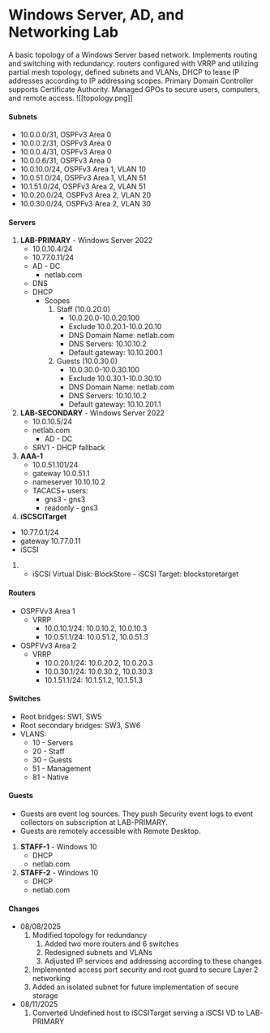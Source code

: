 # Windows Server, AD, and Networking Lab
A basic topology of a Windows Server based network. Implements routing and switching with redundancy: routers configured with VRRP and utilizing partial mesh topology, defined subnets and VLANs, DHCP to lease IP addresses according to IP addressing scopes. Primary Domain Controller supports Certificate Authority. Managed GPOs to secure users, computers, and remote access.
![[topology.png]]
#### Subnets
- 10.0.0.0/31, OSPFv3 Area 0
- 10.0.0.2/31, OSPFv3 Area 0
- 10.0.0.4/31, OSPFv3 Area 0
- 10.0.0.6/31, OSPFv3 Area 0
- 10.0.10.0/24, OSPFv3 Area 1, VLAN 10
- 10.0.51.0/24, OSPFv3 Area 1, VLAN 51
- 10.1.51.0/24, OSPFv3 Area 2, VLAN 51
- 10.0.20.0/24, OSPFv3 Area 2, VLAN 20
- 10.0.30.0/24, OSPFv3 Area 2, VLAN 30
#### Servers
1. **LAB-PRIMARY** - Windows Server 2022
	- 10.0.10.4/24
	- 10.77.0.11/24
	- AD - DC
		- netlab.com
	- DNS
	- DHCP
		- Scopes
			1. Staff (10.0.20.0)
				- 10.0.20.0-10.0.20.100
				- Exclude 10.0.20.1-10.0.20.10
				- DNS Domain Name: netlab.com
				- DNS Servers: 10.10.10.2
				- Default gateway: 10.10.200.1
			2. Guests (10.0.30.0)
				- 10.0.30.0-10.0.30.100
				- Exclude 10.0.30.1-10.0.30.10
				- DNS Domain Name: netlab.com
				- DNS Servers: 10.10.10.2
				- Default gateway: 10.10.201.1
2. **LAB-SECONDARY** - Windows Server 2022
	- 10.0.10.5/24
	- netlab.com
		- AD - DC
	- SRV1 - DHCP fallback
3. **AAA-1**
	- 10.0.51.101/24
	- gateway 10.0.51.1
	- nameserver 10.10.10.2
	- TACACS+ users:
		- gns3 - gns3
		- readonly - gns3
4. **iSCSCITarget**
  - 10.77.0.1/24
  - gateway 10.77.0.11
  - iSCSI
   1. - iSCSI Virtual Disk: BlockStore
		 	- iSCSI Target: blockstoretarget
#### Routers
- OSPFVv3 Area 1
	- VRRP
		- 10.0.10.1/24: 10.0.10.2, 10.0.10.3
		- 10.0.51.1/24: 10.0.51.2, 10.0.51.3
- OSPFVv3 Area 2
	- VRRP
		- 10.0.20.1/24: 10.0.20.2, 10.0.20.3
		- 10.0.30.1/24: 10.0.30.2, 10.0.30.3
		- 10.1.51.1/24: 10.1.51.2, 10.1.51.3

#### Switches
- Root bridges: SW1, SW5
- Root secondary bridges: SW3, SW6
- VLANS:
	- 10 - Servers
	- 20 - Staff
	- 30 - Guests
	- 51 - Management
	- 81 - Native
#### Guests
- Guests are event log sources. They push Security event logs to event collectors on subscription at LAB-PRIMARY.
- Guests are remotely accessible with Remote Desktop.
1. **STAFF-1** - Windows 10
	- DHCP
	- netlab.com
2. **STAFF-2** - Windows 10
	- DHCP
	- netlab.com
#### Changes
- 08/08/2025
	1. Modified topology for redundancy
		1. Added two more routers and 6 switches
		2. Redesigned subnets and VLANs
		3. Adjusted IP services and addressing according to these changes
	2. Implemented access port security and root guard to secure Layer 2 networking
	3. Added an isolated subnet for future implementation of secure storage
- 08/11/2025
  1. Converted Undefined host to iSCSITarget serving a iSCSI VD to LAB-PRIMARY